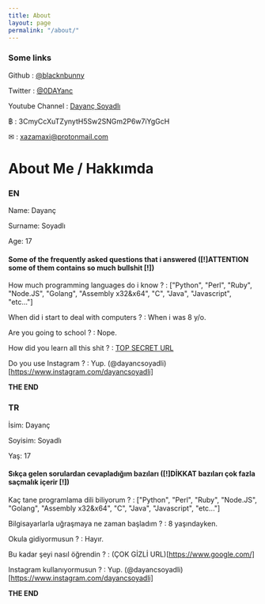 ```yaml
---
title: About
layout: page
permalink: "/about/"
---
```


### Some links
Github : [@blacknbunny](https://github.com/blacknbunny)

Twitter : [@0DAYanc](https://www.twitter.com/0DAYanc)

Youtube Channel : [Dayanç Soyadlı](https://www.youtube.com/channel/UCAW77-4MVX2AL7S40CLtO7A)

฿ : 3CmyCcXuTZynytH5Sw2SNGm2P6w7iYgGcH

✉ : xazamaxi@protonmail.com

# About Me / Hakkımda
### EN
Name: Dayanç

Surname: Soyadlı

Age: 17

#### Some of the frequently asked questions that i answered ([!]ATTENTION some of them contains so much bullshit [!])
How much programming languages do i know ? : 
["Python", "Perl", "Ruby", "Node.JS", "Golang", "Assembly x32&x64", "C", "Java", "Javascript", "etc..."]

When did i start to deal with computers ? : When i was 8 y/o.

Are you going to school ? : Nope.

How did you learn all this shit ? : [TOP SECRET URL](https://www.google.com/)

Do you use Instagram ? : Yup. (@dayancsoyadli)[https://www.instagram.com/dayancsoyadli]

**THE END**

### TR
İsim: Dayanç

Soyisim: Soyadlı

Yaş: 17

#### Sıkça gelen sorulardan cevapladığım bazıları ([!]DİKKAT bazıları çok fazla saçmalık içerir [!])

Kaç tane programlama dili biliyorum ? :
["Python", "Perl", "Ruby", "Node.JS", "Golang", "Assembly x32&x64", "C", "Java", "Javascript", "etc..."]

Bilgisayarlarla uğraşmaya ne zaman başladım ? : 8 yaşındayken.

Okula gidiyormusun ? : Hayır.

Bu kadar şeyi nasıl öğrendin ? : (ÇOK GİZLİ URL)[https://www.google.com/]

Instagram kullanıyormusun ? : Yup. (@dayancsoyadli)[https://www.instagram.com/dayancsoyadli]

**THE END**


